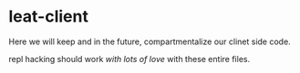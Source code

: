 # leat-client

Here we will keep and in the future, compartmentalize our clinet side code.

repl hacking should work *with lots of love* with these entire files.
